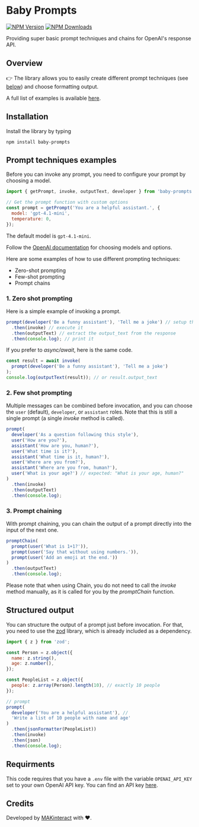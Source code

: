 # Baby Prompts

[![NPM Version](https://img.shields.io/npm/v/baby-prompts.svg?style=flat)](https://www.npmjs.org/package/<your-package-name>)
[![NPM Downloads](https://img.shields.io/npm/dm/baby-prompts.svg?style=flat)](https://npmcharts.com/compare/<your-package-name>?minimal=true)

Providing super basic prompt techniques and chains for OpenAI's response API.

## Overview

👉 The library allows you to easily create different prompt techniques (see [below](#prompt-techniques-examples)) and choose formatting output.

A full list of examples is available [here](examples).

## Installation

Install the library by typing

`npm install baby-prompts`

## Prompt techniques examples

Before you can invoke any prompt, you need to configure your prompt by choosing a model.

```js
import { getPrompt, invoke, outputText, developer } from 'baby-prompts';

// Get the prompt function with custom options
const prompt = getPrompt('You are a helpful assistant.', {
  model: 'gpt-4.1-mini',
  temperature: 0,
});
```

The default model is `gpt-4.1-mini`.

Follow the [OpenAI documentation](https://platform.openai.com/docs/api-reference/introduction) for choosing models and options.

Here are some examples of how to use different prompting techniques:

- Zero-shot prompting
- Few-shot prompting
- Prompt chains

### 1. Zero shot prompting

Here is a simple example of invoking a prompt.

```js
prompt(developer('Be a funny assistant'), 'Tell me a joke') // setup the prompt
  .then(invoke) // execute it
  .then(outputText) // extract the output_text from the response
  .then(console.log); // print it
```

If you prefer to _async/await_, here is the same code.

```js
const result = await invoke(
  prompt(developer('Be a funny assistant'), 'Tell me a joke')
);
console.log(outputText(result)); // or result.output_text
```

### 2. Few shot prompting

Multiple messages can be combined before invocation, and you can choose the `user` (default), `developer`, or `assistant` roles. Note that this is still a single prompt (a single _invoke_ method is called).

```js
prompt(
  developer('As a question following this style'),
  user('How are you?'),
  assistant('How are you, human?'),
  user('What time is it?'),
  assistant('What time is it, human?'),
  user('Where are you from?'),
  assistant('Where are you from, human?'),
  user('What is your age?') // expected: "What is your age, human?"
)
  .then(invoke)
  .then(outputText)
  .then(console.log);
```

### 3. Prompt chaining

With prompt chaining, you can chain the output of a prompt directly into the input of the next one.

```js
promptChain(
  prompt(user('What is 1+1?')),
  prompt(user('Say that without using numbers.')),
  prompt(user('Add an emoji at the end.'))
)
  .then(outputText)
  .then(console.log);
```

Please note that when using Chain, you do not need to call the _invoke_ method manually, as it is called for you by the _promptChain_ function.

## Structured output

You can structure the output of a prompt just before invocation. For that, you need to use the [zod](https://www.npmjs.com/package/zod) library, which is already included as a dependency.

```js
import { z } from 'zod';

const Person = z.object({
  name: z.string(),
  age: z.number(),
});

const PeopleList = z.object({
  people: z.array(Person).length(10), // exactly 10 people
});

// prompt
prompt(
  developer('You are a helpful assistant'), //
  'Write a list of 10 people with name and age'
)
  .then(jsonFormatter(PeopleList))
  .then(invoke)
  .then(json)
  .then(console.log);
```

## Requirments

This code requires that you have a `.env` file with the variable `OPENAI_API_KEY` set to your own OpenAI API key. You can find an API key [here](https://platform.openai.com/api-keys).

## Credits

Developed by [MAKinteract](https://make.kaist.ac.kr/andrea) with ♥️.
